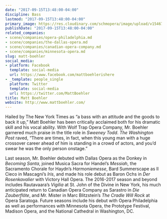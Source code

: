 ```yaml
---
date: "2017-09-15T13:48:00-04:00"
discipline: Bass
lastmod: "2017-09-15T13:48:00-04:00"
primary_image: https://res.cloudinary.com/schmopera/image/upload/v1546741643/media/2019/01/MattBoehler.png
publishDate: "2017-09-15T13:48:00-04:00"
related_companies:
- scene/companies/opera-philadelphia.md
- scene/companies/the-dallas-opera.md
- scene/companies/canadian-opera-company.md
- scene/companies/minnesota-opera.md
slug: matt-boehler
social_media:
- platform: Facebook
  template: social-media
  url: https://www.facebook.com/mattboehlerishere
- _template: people_single
  platform: Twitter
  template: social-media
  url: https://twitter.com/MattBoehler
title: Matt Boehler
website: http://www.mattboehler.com/
---
```

Hailed by The New York Times as “a bass with an attitude and the goods to back it up,” Matt Boehler has been critically acclaimed both for his dramatic skill and his vocal ability. With Wolf Trap Opera Company, Mr. Boehler garnered much praise in the title role in *Sweeney Todd*.
*The Washington Post* raved, “There are times, in fact, when this young man with a huge crossover career ahead of him is standing in a crowd of actors, and you’d swear he was the only person onstage.”
 
Last season, Mr. Boehler debuted with Dallas Opera as the Donkey in *Becoming Santa*, joined Musica Sacra for Handel’s *Messiah*, the Sacramento Chorale for Haydn’s *Harmoniemesse*, Bard Summerscape as Il Cieco in Mascagni’s *Iris*, and made his role debut as Baron Ochs in *Der Rosenkavalier* with Victory Hall Opera. The 2016-2017 season and beyond includes Rautavaara’s *Vigilia* at St. John of the Divine in New York, his much anticipated return to Canadian Opera Company as Sarastro in *Die Zauberflöte*, and Mr. Mister in Marc Blitzstein’s *The Cradle Will Rock* at Opera Saratoga. Future seasons include his debut with Opera Philadelphia as well as performances with Minnesota Opera, the Prototype Festival, Madison Opera, and the National Cathedral in Washington, DC.